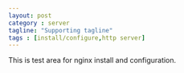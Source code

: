 ```yaml
---
layout: post
category : server
tagline: "Supporting tagline"
tags : [install/configure,http server]
---
```


This is test area for nginx install and configuration.
